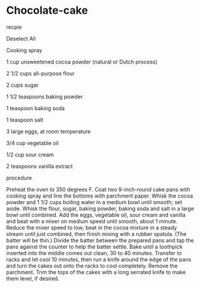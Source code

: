 # Chocolate-cake

recpie

Deselect All

Cooking spray

1 cup unsweetened cocoa powder (natural or Dutch process)

2 1/2 cups all-purpose flour

2 cups sugar

1 1/2 teaspoons baking powder

1 teaspoon baking soda

1 teaspoon salt

3 large eggs, at room temperature

3/4 cup vegetable oil

1/2 cup sour cream

2 teaspoons vanilla extract

procedure

Preheat the oven to 350 degrees F. Coat two 9-inch-round cake pans with cooking spray and line the bottoms with parchment paper.
Whisk the cocoa powder and 1 1/2 cups boiling water in a medium bowl until smooth; set aside. Whisk the flour, sugar, baking powder, baking soda and salt in a large bowl until combined. Add the eggs, vegetable oil, sour cream and vanilla and beat with a mixer on medium speed until smooth, about 1 minute. Reduce the mixer speed to low; beat in the cocoa mixture in a steady stream until just combined, then finish mixing with a rubber spatula. (The batter will be thin.)
Divide the batter between the prepared pans and tap the pans against the counter to help the batter settle. Bake until a toothpick inserted into the middle comes out clean, 30 to 40 minutes. Transfer to racks and let cool 10 minutes, then run a knife around the edge of the pans and turn the cakes out onto the racks to cool completely. Remove the parchment. Trim the tops of the cakes with a long serrated knife to make them level, if desired.
